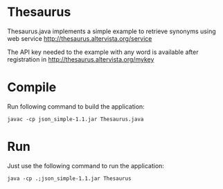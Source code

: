 # Thesaurus

Thesaurus.java implements a simple example to retrieve synonyms using web service http://thesaurus.altervista.org/service

The API key needed to the example with any word is available after registration in http://thesaurus.altervista.org/mykey

# Compile
Run following command to build the application:
```
javac -cp json_simple-1.1.jar Thesaurus.java
```

# Run
Just use the following command to run the application:
```
java -cp .;json_simple-1.1.jar Thesaurus
```
